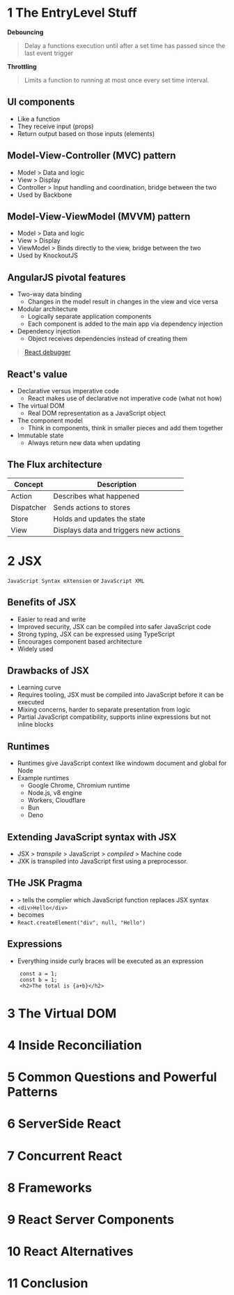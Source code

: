 # 1 The EntryLevel Stuff 

**Debouncing**
> Delay a functions execution until after a set time has passed since the last event trigger 

**Throttling**
> Limits a function to running at most once every set time interval.

## UI components 
- Like a function 
- They receive input (props)
- Return output based on those inputs (elements)

## Model-View-Controller (MVC) pattern
- Model > Data and logic
- View > Display
- Controller > Input handling and coordination, bridge between the two
- Used by Backbone

## Model-View-ViewModel (MVVM) pattern
- Model > Data and logic
- View > Display
- ViewModel > Binds directly to the view, bridge between the two
- Used by KnockoutJS

## AngularJS pivotal features
-  Two-way data binding 
    - Changes in the model result in changes in the view and vice versa
- Modular architecture 
    - Logically separate application components 
    - Each component is added to the main app via dependency injection
- Dependency injection 
    - Object receives dependencies instead of creating them

> [React debugger](https://www.replay.io/)

## React's value
- Declarative versus imperative code
    - React makes use of declarative not imperative code (what not how)
- The virtual DOM
    - Real DOM representation as a JavaScript object
- The component model 
    - Think in components, think in smaller pieces and add them together 
- Immutable state
    - Always return new data when updating

## The Flux architecture 
| Concept    | Description                            |
| ---        | ---                                    |
| Action     | Describes what happened                |
| Dispatcher | Sends actions to stores                |
| Store      | Holds and updates the state            |
| View       | Displays data and triggers new actions |

# 2 JSX 

`JavaScript Syntax eXtension` or `JavaScript XML`

## Benefits of JSX
- Easier to read and write
- Improved security, JSX can be compiled into safer JavaScript code
- Strong typing, JSX can be expressed using TypeScript
- Encourages component based architecture 
- Widely used

## Drawbacks of JSX
- Learning curve
- Requires tooling, JSX must be compiled into JavaScript before it can be executed
- Mixing concerns, harder to separate presentation from logic
- Partial JavaScript compatibility, supports inline expressions but not inline blocks

## Runtimes 
- Runtimes give JavaScript context like windowm document and global for Node
- Example runtimes
    - Google Chrome, Chromium runtime
    - Node.js, v8 engine 
    - Workers, Cloudflare
    - Bun 
    - Deno

## Extending JavaScript syntax with JSX
- JSX > *transpile* > JavaScript > *compiled* > Machine code
- JXK is transpiled into JavaScript first using a preprocessor.

## THe JSK Pragma
- `>` tells the complier which JavaScript function replaces JSX syntax
- `<div>Hello</div>`
- becomes
- `React.createElement("div", null, "Hello")`

## Expressions 
- Everything inside curly braces will be executed as an expression

```
    const a = 1;
    const b = 1;
    <h2>The total is {a+b}</h2>
```

# 3 The Virtual DOM 
# 4 Inside Reconciliation 
# 5 Common Questions and Powerful Patterns 
# 6 ServerSide React 
# 7 Concurrent React 
# 8 Frameworks 
# 9 React Server Components 
# 10 React Alternatives 
# 11 Conclusion 

